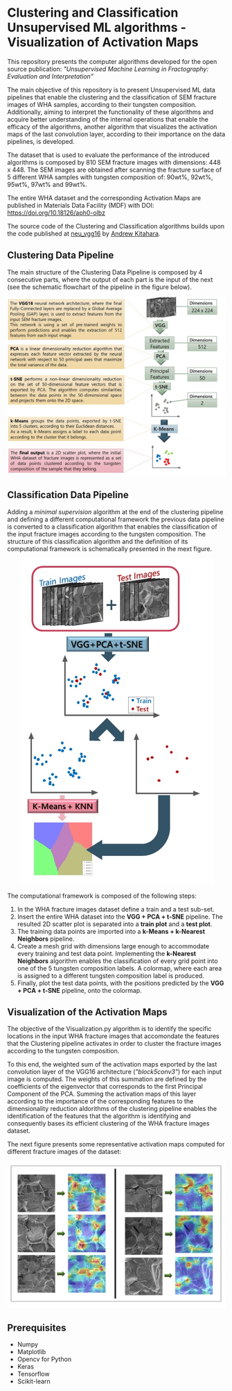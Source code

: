 # Clustering and Classification Unsupervised ML algorithms - Visualization of Activation Maps

This repository presents the computer algorithms developed for the open source publication: *"Unsupervised Machine Learning in Fractography: Evaluation and Interpretation"*

The main objective of this repository is to present Unsupervised ML data pipelines that enable the clustering and the classification of SEM fracture images of WHA samples, according to their tungsten composition. Additionally, aiming to interpret the functionality of these algorithms and acquire better understanding of the internal operations that enable the efficacy of the algorithms, another algorithm that visualizes the activation maps of the last convolution layer, according to their importance on the data pipelines, is developed.

The dataset that is used to evaluate the performance of the introduced algorithms is composed by 810 SEM fracture images with dimensions: 448 x 448. The SEM images are obtained after scanning the fracture surface of 5 different WHA samples with tungsten composition of: 90wt%, 92wt%, 95wt%, 97wt% and 99wt%. 

The entire WHA dataset and the corresponding Activation Maps are published in Materials Data Facility (MDF) with DOI: https://doi.org/10.18126/aph0-olbz

The source code of the Clustering and Classification algorithms builds upon the code published at [neu_vgg16](https://github.com/arkitahara/neu_vgg16) by [Andrew Kitahara](https://github.com/arkitahara).

## Clustering Data Pipeline

The main structure of the Clustering Data Pipeline is composed by 4 consecutive parts, where the output of each part is the input of the next (see the schematic flowchart of the pipeline in the figure below). 

<p align="center">
  <img src="Images/cluster_pipeline_comments.jpg">
</p>



## Classification Data Pipeline

Adding a *minimal supervision* algorithm at the end of the clustering pipeline and defining a different computational framework the previous data pipeline is converted to a classification algorithm that enables the classification of the input fracture images according to the tungsten composition. The structure of this classification algorithm and the definition of its computational framework is schematically presented in the mext figure.

<p align="center">
  <img src="Images/classification_pipeline.jpg">
</p>

The computational framework is composed of the following steps:

1. In the WHA fracture images dataset define a train and a test sub-set.
2. Insert the entire WHA dataset into the **VGG + PCA + t-SNE** pipeline. The resulted 2D scatter plot is separated into a **train plot** and a **test plot**.
3. The training data points are imported into a **k-Means + k-Nearest Neighbors** pipeline.
4. Create a mesh grid with dimensions large enough to accommodate every training and test data point. Implementing the  **k-Nearest Neighbors** algorithm enables the classification of every grid point into one of the 5 tungsten composition labels. A colormap, where each area is assigned to a different tungsten composition label is produced.
5. Finally, plot the test data points, with the positions predicted by the **VGG + PCA + t-SNE** pipeline, onto the colormap.


## Visualization of the Activation Maps

The objective of the Visualization.py algorithm is to identify the specific locations in the input WHA fracture images that accomondate the features that the Clustering pipeline activates in order to cluster the fracture images according to the tungsten composition. 

To this end, the weighted sum of the activation maps exported by the last convolution layer of the VGG16 architecture (*"block5conv3"*) for each input image is computed. The weights of this summation are defined by the coefficients of the eigenvector that corresponds to the first Principal Component of the PCA. Summing the activation maps of this layer according to the importance of the corresponding features to the dimensionality reduction aldorithms of the clustering pipeline enables the identification of the features that the algorithm is identifying and consequently bases its efficient clustering of the WHA fracture images dataset.

The next figure presents some representative activation maps computed for different fracture images of the dataset:


<p align="center">
  <img src="Images/AM.jpg">
</p>

## Prerequisites

- Numpy
- Matplotlib
- Opencv for Python
- Keras
- Tensorflow
- Scikit-learn
